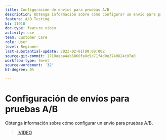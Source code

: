 ```yaml
---
title: Configuración de envíos para pruebas A/B
description: Obtenga información sobre cómo configurar un envío para pruebas A/B.
feature: A/B Testing
kt: 11910
doc-type: feature video
activity: use
team: Customer Care
role: User
level: Beginner
last-substantial-update: 2023-02-01T00:00:00Z
source-git-commit: 1710eaba4ab5860fa8c5c71f4d0e3749824c07a0
workflow-type: tm+mt
source-wordcount: '32'
ht-degree: 0%

---
```



# Configuración de envíos para pruebas A/B

Obtenga información sobre cómo configurar un envío para pruebas A/B.

>[!VIDEO](https://video.tv.adobe.com/v/3415929?quality=12)

